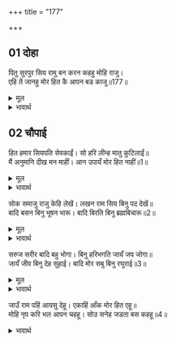 +++
title = "177"

+++


## 01 दोहा
पितु सुरपुर सिय रामु बन करन कहहु मोहि राजु।  
एहि तें जानहु मोर हित कै आपन बड काजु॥177॥  

<details><summary>मूल</summary>

पितु सुरपुर सिय रामु बन करन कहहु मोहि राजु।  
एहि तें जानहु मोर हित कै आपन बड काजु॥177॥  
</details>

<details><summary>भावार्थ</summary>

पिताजी स्वर्ग में हैं, श्री सीतारामजी वन में हैं और मुझे आप राज्य करने के लिए कह रहे हैं। इसमें आप मेरा कल्याण समझते हैं या अपना कोई बडा काम (होने की आशा रखते हैं)?॥177॥  
</details>





## 02 चौपाई
हित हमार सियपति सेवकाईं। सो हरि लीन्ह मातु कुटिलाईं॥  
मैं अनुमानि दीख मन माहीं। आन उपायँ मोर हित नाहीं॥1॥  

<details><summary>मूल</summary>

हित हमार सियपति सेवकाईं। सो हरि लीन्ह मातु कुटिलाईं॥  
मैं अनुमानि दीख मन माहीं। आन उपायँ मोर हित नाहीं॥1॥  
</details>

<details><summary>भावार्थ</summary>

मेरा कल्याण तो सीतापति श्री रामजी की चाकरी में है, सो उसे माता की कुटिलता ने छीन लिया। मैन्ने अपने मन में अनुमान करके देख लिया है कि दूसरे किसी उपाय से मेरा कल्याण नहीं है॥1॥  
</details>

सोक समाजु राजु केहि लेखें। लखन राम सिय बिनु पद देखें॥  
बादि बसन बिनु भूषन भारू। बादि बिरति बिनु ब्रह्मबिचारू॥2॥  

<details><summary>मूल</summary>

सोक समाजु राजु केहि लेखें। लखन राम सिय बिनु पद देखें॥  
बादि बसन बिनु भूषन भारू। बादि बिरति बिनु ब्रह्मबिचारू॥2॥  
</details>

<details><summary>भावार्थ</summary>

यह शोक का समुदाय राज्य लक्ष्मण, श्री रामचन्द्रजी और सीताजी के चरणों को देखे बिना किस गिनती में है (इसका क्या मूल्य है)? जैसे कपडों के बिना गहनों का बोझ व्यर्थ है। वैराग्य के बिना ब्रह्मविचार व्यर्थ है॥2॥  
</details>

सरुज सरीर बादि बहु भोगा। बिनु हरिभगति जायँ जप जोगा॥  
जायँ जीव बिनु देह सुहाई। बादि मोर सबु बिनु रघुराई॥3॥  

<details><summary>मूल</summary>

सरुज सरीर बादि बहु भोगा। बिनु हरिभगति जायँ जप जोगा॥  
जायँ जीव बिनु देह सुहाई। बादि मोर सबु बिनु रघुराई॥3॥  
</details>

<details><summary>भावार्थ</summary>

रोगी शरीर के लिए नाना प्रकार के भोग व्यर्थ हैं। श्री हरि की भक्ति के बिना जप और योग व्यर्थ हैं। जीव के बिना सुन्दर देह व्यर्थ है, वैसे ही श्री रघुनाथजी के बिना मेरा सब कुछ व्यर्थ है॥3॥  
</details>

जाउँ राम पहिं आयसु देहू। एकाहिं आँक मोर हित एहू॥  
मोहि नृप करि भल आपन चहहू। सोउ सनेह जडता बस कहहू॥4॥  

<details><summary>भावार्थ</summary>

मुझे आज्ञा दीजिए, मैं श्री रामजी के पास जाऊँ! एक ही आँक (निश्चयपूर्वक) मेरा हित इसी में है। और मुझे राजा बनाकर आप अपना भला चाहते हैं, यह भी आप स्नेह की जडता (मोह) के वश होकर ही कह रहे हैं॥4॥  
</details>

